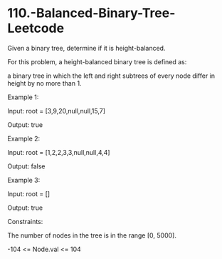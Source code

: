 # 110.-Balanced-Binary-Tree-Leetcode


Given a binary tree, determine if it is height-balanced.


For this problem, a height-balanced binary tree is defined as:


a binary tree in which the left and right subtrees of every node differ in height by no more than 1.

 

Example 1:


Input: root = [3,9,20,null,null,15,7]


Output: true


Example 2:


Input: root = [1,2,2,3,3,null,null,4,4]


Output: false


Example 3:

Input: root = []


Output: true
 

Constraints:


The number of nodes in the tree is in the range [0, 5000].


-104 <= Node.val <= 104
